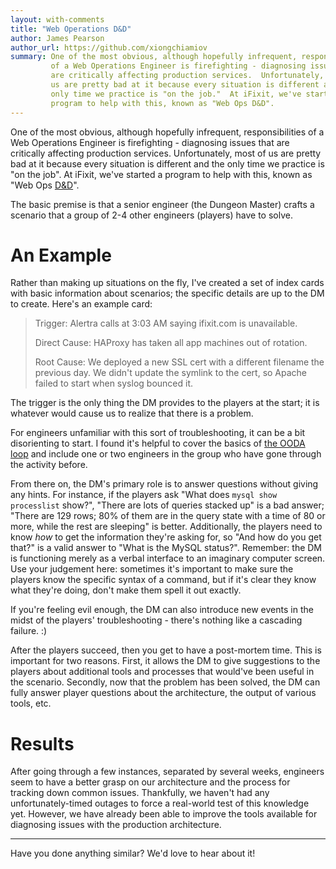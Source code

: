 ```yaml
---
layout: with-comments
title: "Web Operations D&D"
author: James Pearson
author_url: https://github.com/xiongchiamiov
summary: One of the most obvious, although hopefully infrequent, responsibilities
         of a Web Operations Engineer is firefighting - diagnosing issues that
         are critically affecting production services.  Unfortunately, most of
         us are pretty bad at it because every situation is different and the
         only time we practice is "on the job."  At iFixit, we've started a
         program to help with this, known as "Web Ops D&D".
---
```


One of the most obvious, although hopefully infrequent, responsibilities of a Web
Operations Engineer is firefighting - diagnosing issues that are critically
affecting production services.  Unfortunately, most of us are pretty bad at it
because every situation is different and the only time we practice is "on the
job".  At iFixit, we've started a program to help with this, known as "Web Ops
[D&D]".

The basic premise is that a senior engineer (the Dungeon Master) crafts a
scenario that a group of 2-4 other engineers (players) have to solve.

[D&D]: https://en.wikipedia.org/wiki/D%26D

# An Example

Rather than making up situations on the fly, I've created a set of index cards
with basic information about scenarios; the specific details are up to the DM
to create.  Here's an example card:

> Trigger: Alertra calls at 3:03 AM saying ifixit.com is unavailable.
>
> Direct Cause: HAProxy has taken all app machines out of rotation.
>
> Root Cause: We deployed a new SSL cert with a different filename the previous
> day.  We didn't update the symlink to the cert, so Apache failed to start
> when syslog bounced it.

The trigger is the only thing the DM provides to the players at the start; it
is whatever would cause us to realize that there is a problem.

For engineers unfamiliar with this sort of troubleshooting, it can be a bit
disorienting to start.  I found it's helpful to cover the basics of [the OODA
loop] and include one or two engineers in the group who have gone through the
activity before.

From there on, the DM's primary role is to answer questions without giving any
hints.  For instance, if the players ask "What does `mysql show processlist`
show?", "There are lots of queries stacked up" is a bad answer; "There are 129
rows; 80% of them are in the query state with a time of 80 or more, while the
rest are sleeping" is better.  Additionally, the players need to know *how* to
get the information they're asking for, so "And how do you get that?" is a
valid answer to "What is the MySQL status?".  Remember: the DM is functioning
merely as a verbal interface to an imaginary computer screen.  Use your
judgement here: sometimes it's important to make sure the players know the
specific syntax of a command, but if it's clear they know what they're doing,
don't make them spell it out exactly.

If you're feeling evil enough, the DM can also introduce new events in the
midst of the players' troubleshooting - there's nothing like a cascading
failure. :)

After the players succeed, then you get to have a post-mortem time.  This is
important for two reasons.  First, it allows the DM to give suggestions to the
players about additional tools and processes that would've been useful in the
scenario.  Secondly, now that the problem has been solved, the DM can fully
answer player questions about the architecture, the output of various tools,
etc.

[the OODA loop]: http://www.mindtools.com/pages/article/newTED_78.htm

# Results

After going through a few instances, separated by several weeks, engineers seem
to have a better grasp on our architecture and the process for tracking down
common issues.  Thankfully, we haven't had any unfortunately-timed outages to
force a real-world test of this knowledge yet. However, we have already been
able to improve the tools available for diagnosing issues with the production
architecture.

----

Have you done anything similar?  We'd love to hear about it!
